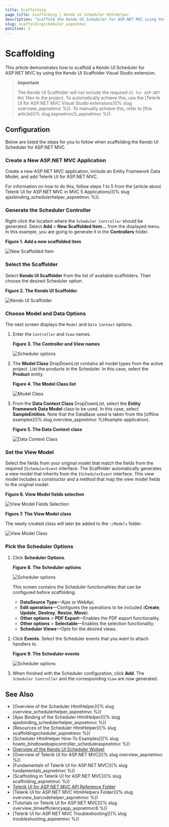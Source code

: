 ```yaml
---
title: Scaffolding
page_title: Scaffolding | Kendo UI Scheduler HtmlHelper
description: "Scaffold the Kendo UI Scheduler for ASP.NET MVC using the Kendo UI Scaffolder extension for Visual Studio."
slug: scaffoldingscheduler_aspnetmvc
position: 3
---
```


# Scaffolding

This article demonstrates how to scaffold a Kendo UI Scheduler for ASP.NET MVC by using the Kendo UI Scaffolder Visual Studio extension.

> **Important**  
>
> The Kendo UI Scaffolder will not include the required `UI for ASP.NET MVC` files to the project. To automatically achieve this, use the [Telerik UI for ASP.NET MVC Visual Studio extensions]({% slug overview_aspnetmvc %}). To manually achieve this, refer to [this article]({% slug aspnetmvc5_aspnetmvc %}).

## Configuration

Below are listed the steps for you to follow when scaffolding the Kendo UI Scheduler for ASP.NET MVC.

### Create a New ASP.NET MVC Application

Create a new ASP.NET MVC application, include an Entity Framework Data Model, and add Telerik UI for ASP.NET MVC.

For information on how to do this, follow steps 1 to 5 from the [article about Telerik UI for ASP.NET MVC in MVC 5 Applications]({% slug ajaxbinding_schedulerhelper_aspnetmvc %}).

### Generate the Scheduler Controller

Right-click the location where the `Scheduler Controller` should be generated. Select **Add** > **New Scaffolded Item...** from the displayed menu. In this example, you are going to generate it in the **Controllers** folder.

**Figure 1. Add a new scaffolded item**

![New Scaffolded Item](/helpers/scheduler/images/scaffolding/scheduler_new_scaffolded_item.png)

### Select the Scaffolder

Select **Kendo UI Scaffolder** from the list of available scaffolders. Then choose the desired Scheduler option.

**Figure 2. The Kendo UI Scaffolder**

![Kendo UI Scaffolder](/images/scaffolding/kendo_ui_scaffolder.png)  

### Choose Model and Data Options

The next screen displays the `Model` and `Data Context` options.

1. Enter the `Controller` and `View` names.

    **Figure 3. The Controller and View names**

    ![Scheduler options](/helpers/scheduler/images/scaffolding/ui_for_aspnetmvc_scheduler_1.png)

1. The **Model Class** DropDownList contains all model types from the active project. List the products in the Scheduler. In this case, select the **Product** entity.

    **Figure 4. The Model Class list**

    ![Model Class](/helpers/scheduler/images/scaffolding/ui_for_aspnetmvc_scheduler_3.png)

1. From the **Data Context Class** DropDownList, select the **Entity Framework Data Model** class to be used. In this case, select **SampleEntities**. Note that the DataBase used is taken from the [offline examples]({% slug overview_aspnetmvc %}#sample-application).

    **Figure 5. The Data Context class**

    ![Data Context Class](/helpers/scheduler/images/scaffolding/ui_for_aspnetmvc_scheduler_2.png)  

### Set the View Model

Select the fields from your original model that match the fields from the required `ISchedulerEvent` interface. The Scaffolder automatically generates a view model that inherits from the `ISchedulerEvent` interface. This view model includes a constructor and a method that map the view model fields to the original model:  

**Figure 6. View Model fields selection**

![View Model Fields Selection](/helpers/scheduler/images/scaffolding/ui_for_aspnetmvc_scheduler_4.png)  

**Figure 7. The View Model class**

The newly created class will later be added to the `~/Models` folder.

![View Model Class](/helpers/scheduler/images/scaffolding/ui_for_aspnetmvc_scheduler_7.png)

### Pick the Scheduler Options

1. Click **Scheduler Options**.

    **Figure 8. The Scheduler options**

    ![Scheduler options](/helpers/scheduler/images/scaffolding/ui_for_aspnetmvc_scheduler_5.png)

    This screen contains the Scheduler functionalities that can be configured before scaffolding:  

    * **DataSource Type**&mdash;Ajax or WebApi.
    * **Edit operations**&mdash;Configures the operations to be included (**Create**, **Update**, **Destroy**, **Resize**, **Move**).
    * **Other options** > **PDF Export**&mdash;Enables the PDF export functionality.
    * **Other options** > **Selectable**&mdash;Enables the selection functionality.
    * **Scheduler Views**&mdash;Opts for the desired views.

1. Click **Events**. Select the Scheduler events that you want to attach handlers to.

    **Figure 9. The Scheduler events**

    ![Scheduler options](/helpers/scheduler/images/scaffolding/ui_for_aspnetmvc_scheduler_6.png)  

1. When finished with the Scheduler configuration, click **Add**. The `Scheduler Controller` and the corresponding `View` are now generated.

## See Also

* [Overview of the Scheduler HtmlHelper]({% slug overview_schedulerhelper_aspnetmvc %})
* [Ajax Binding of the Scheduler HtmlHelper]({% slug ajaxbinding_schedulerhelper_aspnetmvc %})
* [Resources of the Scheduler HtmlHelper]({% slug scaffoldingscheduler_aspnetmvc %})
* [Scheduler HtmlHelper How-To Examples]({% slug howto_bindtowebapicontroller_scheduleraspnetmvc %})
* [Overview of the Kendo UI Scheduler Widget](http://docs.telerik.com/kendo-ui/controls/scheduling/scheduler/overview)
* [Overview of Telerik UI for ASP.NET MVC]({% slug overview_aspnetmvc %})
* [Fundamentals of Telerik UI for ASP.NET MVC]({% slug fundamentals_aspnetmvc %})
* [Scaffolding in Telerik UI for ASP.NET MVC]({% slug scaffolding_aspnetmvc %})
* [Telerik UI for ASP.NET MVC API Reference Folder](http://docs.telerik.com/aspnet-mvc/api/Kendo.Mvc/AggregateFunction)
* [Telerik UI for ASP.NET MVC HtmlHelpers Folder]({% slug overview_barcodehelper_aspnetmvc %})
* [Tutorials on Telerik UI for ASP.NET MVC]({% slug overview_timeefficiencyapp_aspnetmvc6 %})
* [Telerik UI for ASP.NET MVC Troubleshooting]({% slug troubleshooting_aspnetmvc %})
